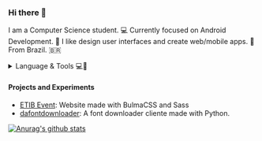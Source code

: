 ### Hi there 👋

I am a Computer Science student. 💻
Currently focused on Android Development. 📱
I like design user interfaces and create web/mobile apps. 💟
From Brazil. 🇧🇷

<details>
  <summary>Language & Tools 💻🔧</summary>
  <br>
  <p><i>List of languages and frameworks that I have worked</i><p>
  <ul>
    <li>Flutter/Dart</li>
    <li>Kotlin</li>
    <li>HTML/CSS/JS(ES6)/React/Bulma</li>
    <li>Python</li>
    <li>SQL</li>
  </ul>
  <br><br>
</details>

#### Projects and Experiments
- [ETIB Event](https://jrcodev.github.io/ETIB/): Website made with BulmaCSS and Sass
- [dafontdownloader](https://github.com/jrcodev/dafontdownloader): A font downloader cliente made with Python.

[![Anurag's github stats](https://github-readme-stats.vercel.app/api?username=jrcodev)](https://github.com/anuraghazra/github-readme-stats)

